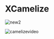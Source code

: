 # XCamelize 

![new2](https://user-images.githubusercontent.com/12210738/31235139-568c9f78-a9f9-11e7-8d69-faeaeec72f8d.jpg)

![camelizevideo](https://user-images.githubusercontent.com/12210738/31238107-839074ec-aa01-11e7-9149-8986bf49a0bc.gif)
